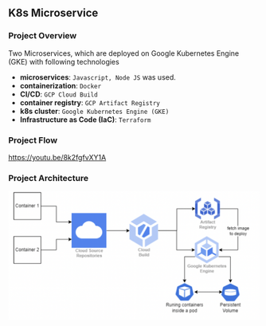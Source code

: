 ## K8s Microservice

### Project Overview
Two Microservices, which are deployed on Google Kubernetes Engine (GKE) with following technologies 

 - **microservices**: `Javascript, Node JS` was used. 
 - **containerization**: `Docker` 
 - **CI/CD**: `GCP Cloud Build` 
 - **container registry**: `GCP Artifact Registry` 
 - **k8s cluster**: `Google Kubernetes Engine (GKE)` 
 - **Infrastructure as Code (IaC)**: `Terraform` 

### Project Flow
https://youtu.be/8k2fgfvXY1A

### Project Architecture

![](./images/architecture.png)

